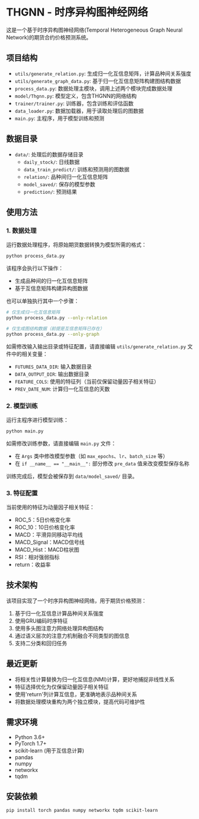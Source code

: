 # THGNN - 时序异构图神经网络

这是一个基于时序异构图神经网络(Temporal Heterogeneous Graph Neural Network)的期货合约价格预测系统。

## 项目结构

- `utils/generate_relation.py`: 生成归一化互信息矩阵，计算品种间关系强度
- `utils/generate_graph_data.py`: 基于归一化互信息矩阵构建图结构数据
- `process_data.py`: 数据处理主模块，调用上述两个模块完成数据处理
- `model/Thgnn.py`: 模型定义，包含THGNN的网络结构
- `trainer/trainer.py`: 训练器，包含训练和评估函数
- `data_loader.py`: 数据加载器，用于读取处理后的图数据
- `main.py`: 主程序，用于模型训练和预测

## 数据目录

- `data/`: 处理后的数据存储目录
  - `daily_stock/`: 日线数据
  - `data_train_predict/`: 训练和预测用的图数据
  - `relation/`: 品种间归一化互信息矩阵
  - `model_saved/`: 保存的模型参数
  - `prediction/`: 预测结果

## 使用方法

### 1. 数据处理

运行数据处理程序，将原始期货数据转换为模型所需的格式：

```bash
python process_data.py
```

该程序会执行以下操作：
- 生成品种间的归一化互信息矩阵
- 基于互信息矩阵构建异构图数据

也可以单独执行其中一个步骤：

```bash
# 仅生成归一化互信息矩阵
python process_data.py --only-relation

# 仅生成图结构数据（前提是互信息矩阵已存在）
python process_data.py --only-graph
```

如需修改输入输出目录或特征配置，请直接编辑 `utils/generate_relation.py` 文件中的相关变量：
- `FUTURES_DATA_DIR`: 输入数据目录
- `DATA_OUTPUT_DIR`: 输出数据目录
- `FEATURE_COLS`: 使用的特征列（当前仅保留动量因子相关特征）
- `PREV_DATE_NUM`: 计算归一化互信息的天数

### 2. 模型训练

运行主程序进行模型训练：

```bash
python main.py
```

如需修改训练参数，请直接编辑 `main.py` 文件：
- 在 `Args` 类中修改模型参数（如 `max_epochs`、`lr`、`batch_size` 等）
- 在 `if __name__ == "__main__":` 部分修改 `pre_data` 值来改变模型保存名称

训练完成后，模型会被保存到 `data/model_saved/` 目录。

### 3. 特征配置

当前使用的特征为动量因子相关特征：
- ROC_5：5日价格变化率
- ROC_10：10日价格变化率
- MACD：平滑异同移动平均线
- MACD_Signal：MACD信号线
- MACD_Hist：MACD柱状图
- RSI：相对强弱指标
- return：收益率

## 技术架构

该项目实现了一个时序异构图神经网络，用于期货价格预测：

1. 基于归一化互信息计算品种间关系强度
2. 使用GRU编码时序特征
3. 使用多头图注意力网络处理异构图结构
4. 通过语义层次的注意力机制融合不同类型的图信息
5. 支持二分类和回归任务

## 最近更新

- 将相关性计算替换为归一化互信息(NMI)计算，更好地捕捉非线性关系
- 特征选择优化为仅保留动量因子相关特征
- 使用'return'列计算互信息，更准确地表示品种间关系
- 将数据处理模块重构为两个独立模块，提高代码可维护性

## 需求环境

- Python 3.6+
- PyTorch 1.7+
- scikit-learn (用于互信息计算)
- pandas
- numpy
- networkx
- tqdm

## 安装依赖

```bash
pip install torch pandas numpy networkx tqdm scikit-learn
```
